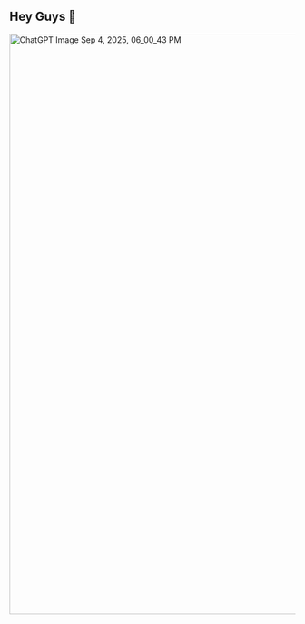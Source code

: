 ## Hey Guys 👋

<!--
**sfwoszcz/sfwoszcz** is a ✨ _special_ ✨ repository because its `README.md` (this file) appears on your GitHub profile.

Here are some ideas to get you started:

- 🔭 I’m currently working on ...
- 🌱 I’m currently learning ...
- 👯 I’m looking to collaborate on ...
- 🤔 I’m looking for help with ...
- 💬 Ask me about ...
- 📫 How to reach me: ...
- 😄 Pronouns: ...
- ⚡ Fun fact: ...
-->

<img width="1536" height="1024" alt="ChatGPT Image Sep 4, 2025, 06_00_43 PM" src="https://github.com/user-attachments/assets/ebbde265-1283-456e-ad27-9d9e47a23c77" />
